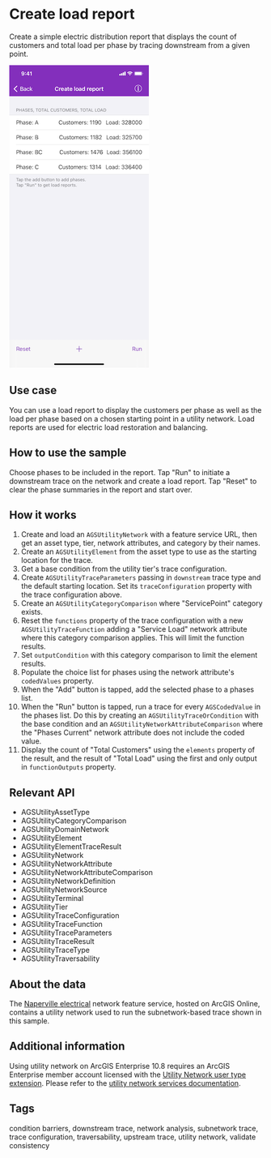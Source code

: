 # Create load report

Create a simple electric distribution report that displays the count of customers and total load per phase by tracing downstream from a given point.

![Image of create load report](create-load-report.png)

## Use case

You can use a load report to display the customers per phase as well as the load per phase based on a chosen starting point in a utility network. Load reports are used for electric load restoration and balancing.

## How to use the sample

Choose phases to be included in the report. Tap "Run" to initiate a downstream trace on the network and create a load report. Tap "Reset" to clear the phase summaries in the report and start over.

## How it works

1. Create and load an `AGSUtilityNetwork` with a feature service URL, then get an asset type, tier, network attributes, and category by their names.
2. Create an `AGSUtilityElement` from the asset type to use as the starting location for the trace.
3. Get a base condition from the utility tier's trace configuration.
4. Create `AGSUtilityTraceParameters` passing in `downstream` trace type and the default starting location. Set its `traceConfiguration` property with the trace configuration above.
5. Create an `AGSUtilityCategoryComparison` where "ServicePoint" category exists.
6. Reset the `functions` property of the trace configuration with a new `AGSUtilityTraceFunction` adding a "Service Load" network attribute where this category comparison applies. This will limit the function results.
7. Set `outputCondition` with this category comparison to limit the element results.
8. Populate the choice list for phases using the network attribute's `codedValues` property.
9. When the "Add" button is tapped, add the selected phase to a phases list.
10. When the "Run" button is tapped, run a trace for every `AGSCodedValue` in the phases list. Do this by creating an `AGSUtilityTraceOrCondition` with the base condition and an `AGSUtilityNetworkAttributeComparison` where the "Phases Current" network attribute does not include the coded value.
11. Display the count of "Total Customers" using the `elements` property of the result, and the result of "Total Load" using the first and only output in `functionOutputs` property.

## Relevant API

* AGSUtilityAssetType
* AGSUtilityCategoryComparison
* AGSUtilityDomainNetwork
* AGSUtilityElement
* AGSUtilityElementTraceResult
* AGSUtilityNetwork
* AGSUtilityNetworkAttribute
* AGSUtilityNetworkAttributeComparison
* AGSUtilityNetworkDefinition
* AGSUtilityNetworkSource
* AGSUtilityTerminal
* AGSUtilityTier
* AGSUtilityTraceConfiguration
* AGSUtilityTraceFunction
* AGSUtilityTraceParameters
* AGSUtilityTraceResult
* AGSUtilityTraceType
* AGSUtilityTraversability

## About the data

The [Naperville electrical](https://sampleserver7.arcgisonline.com/arcgis/rest/services/UtilityNetwork/NapervilleElectric/FeatureServer) network feature service, hosted on ArcGIS Online, contains a utility network used to run the subnetwork-based trace shown in this sample.

## Additional information

Using utility network on ArcGIS Enterprise 10.8 requires an ArcGIS Enterprise member account licensed with the [Utility Network user type extension](https://enterprise.arcgis.com/en/portal/latest/administer/windows/license-user-type-extensions.htm#ESRI_SECTION1_41D78AD9691B42E0A8C227C113C0C0BF). Please refer to the [utility network services documentation](https://enterprise.arcgis.com/en/server/latest/publish-services/windows/utility-network-services.htm).

## Tags

condition barriers, downstream trace, network analysis, subnetwork trace, trace configuration, traversability, upstream trace, utility network, validate consistency
